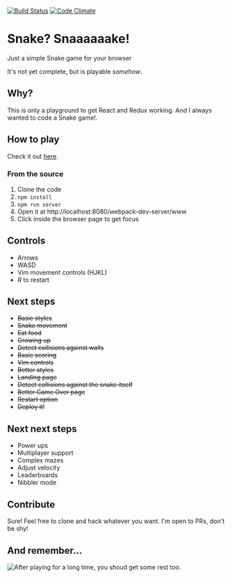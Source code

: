 [![Build Status](https://travis-ci.org/pablorc/snaaake.svg?branch=develop)](https://travis-ci.org/pablorc/snaaake) [![Code Climate](https://codeclimate.com/github/pablorc/snaaake/badges/gpa.svg)](https://codeclimate.com/github/pablorc/snaaake)

# Snake? Snaaaaaake!

Just a simple Snake game for your browser

It's not yet complete, but is playable _somehow_.

## Why?

This is only a playground to get React and Redux working. And I always wanted to code a Snake game!.

## How to play

Check it out [here](http://pablorc.github.io/snaaake/).

### From the source

1. Clone the code
1. `npm install`
1. `npm run server`
1. Open it at http://localhost:8080/webpack-dev-server/www
1. Click inside the browser page to get focus

## Controls

- Arrows
- WASD
- Vim movement controls (HJKL)
- _R_ to restart

## Next steps

- ~~Basic styles~~
- ~~Snake movement~~
- ~~Eat food~~
- ~~Growing up~~
- ~~Detect collisions against walls~~
- ~~Basic scoring~~
- ~~Vim controls~~
- ~~Better styles~~
- ~~Landing page~~
- ~~Detect collisions against the snake itself~~
- ~~Better Game Over page~~
- ~~Restart option~~
- ~~Deploy it!~~

## Next next steps

- Power ups
- Multiplayer support
- Complex mazes
- Adjust velocity
- Leaderboards
- Nibbler mode

## Contribute

Sure! Feel free to clone and hack whatever you want. I'm open to PRs, don't be shy!

## And remember...

![After playing for a long time, you shoud get some rest too.](https://patrickjohnmccormick.files.wordpress.com/2013/06/screen-shot-2013-06-14-at-11-21-46-pm.png)
